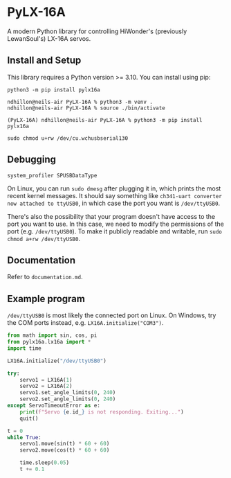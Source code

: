 # PyLX-16A

A modern Python library for controlling HiWonder's (previously LewanSoul's) LX-16A servos.

## Install and Setup

This library requires a Python version >= 3.10. You can install using pip:

```
python3 -m pip install pylx16a
```

```
ndhillon@neils-air PyLX-16A % python3 -m venv .
ndhillon@neils-air PyLX-16A % source ./bin/activate

(PyLX-16A) ndhillon@neils-air PyLX-16A % python3 -m pip install pylx16a
```

```
sudo chmod u+rw /dev/cu.wchusbserial130
```

## Debugging

`system_profiler SPUSBDataType`


On Linux, you can run `sudo dmesg` after plugging it in, which prints the most recent kernel messages. It should say something like `ch341-uart converter now attached to ttyUSB0`, in which case the port you want is `/dev/ttyUSB0`.

There's also the possibility that your program doesn't have access to the port you want to use. In this case, we need to modify the permissions of the port (e.g. `/dev/ttyUSB0`). To make it publicly readable and writable, run `sudo chmod a+rw /dev/ttyUSB0`.

## Documentation

Refer to `documentation.md`.

## Example program

`/dev/ttyUSB0` is most likely the connected port on Linux. On Windows, try the COM ports instead, e.g. `LX16A.initialize("COM3")`.

```python
from math import sin, cos, pi
from pylx16a.lx16a import *
import time

LX16A.initialize("/dev/ttyUSB0")

try:
    servo1 = LX16A(1)
    servo2 = LX16A(2)
    servo1.set_angle_limits(0, 240)
    servo2.set_angle_limits(0, 240)
except ServoTimeoutError as e:
    print(f"Servo {e.id_} is not responding. Exiting...")
    quit()

t = 0
while True:
    servo1.move(sin(t) * 60 + 60)
    servo2.move(cos(t) * 60 + 60)

    time.sleep(0.05)
    t += 0.1
```
